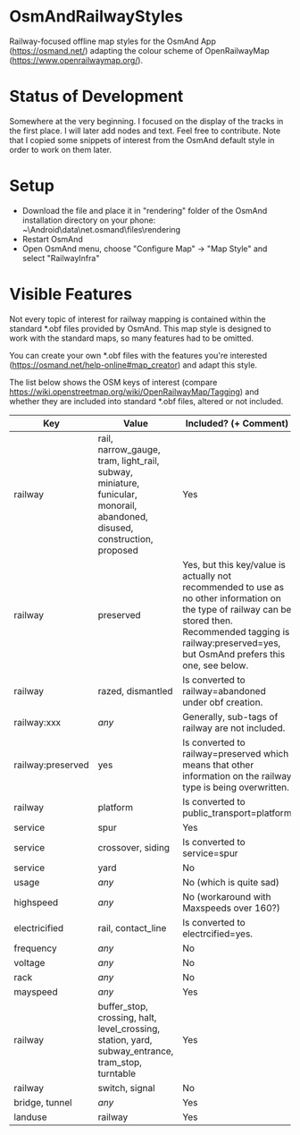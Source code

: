 # OsmAndRailwayStyles
Railway-focused offline map styles for the OsmAnd App (https://osmand.net/) adapting the colour scheme of OpenRailwayMap (https://www.openrailwaymap.org/).

# Status of Development
Somewhere at the very beginning. I focused on the display of the tracks in the first place. I will later add nodes and text.
Feel free to contribute. Note that I copied some snippets of interest from the OsmAnd default style in order to work on them later.

# Setup
* Download the file and place it in "rendering" folder of the OsmAnd installation directory on your phone: ~\Android\data\net.osmand\files\rendering
* Restart OsmAnd
* Open OsmAnd menu, choose "Configure Map" -> "Map Style" and select "RailwayInfra"

# Visible Features
Not every topic of interest for railway mapping is contained within the standard *.obf files provided by OsmAnd.
This map style is designed to work with the standard maps, so many features had to be omitted.

You can create your own *.obf files with the features you're interested (https://osmand.net/help-online#map_creator) and adapt this style.

The list below shows the OSM keys of interest (compare https://wiki.openstreetmap.org/wiki/OpenRailwayMap/Tagging) and whether they are included into standard *.obf files, altered or not included.

Key | Value | Included? (+ Comment)
--- | ------| ----------
railway | rail, narrow_gauge, tram, light_rail, subway, miniature, funicular, monorail, abandoned, disused, construction, proposed | Yes
railway | preserved | Yes, but this key/value is actually not recommended to use as no other information on the type of railway can be stored then. Recommended tagging is railway:preserved=yes, but OsmAnd prefers this one, see below.
railway | razed, dismantled | Is converted to railway=abandoned under obf creation.
railway:xxx | _any_ | Generally, sub-tags of railway are not included.
railway:preserved | yes | Is converted to railway=preserved which means that other information on the railway type is being overwritten.
railway | platform | Is converted to public_transport=platform
service | spur | Yes
service | crossover, siding | Is converted to service=spur
service | yard | No
usage | _any_ | No (which is quite sad)
highspeed | _any_ | No (workaround with Maxspeeds over 160?)
electricified | rail, contact_line | Is converted to electrcified=yes.
frequency | _any_ | No
voltage | _any_ | No
rack | _any_ | No
mayspeed | _any_ | Yes
railway | buffer_stop, crossing, halt, level_crossing, station, yard, subway_entrance, tram_stop, turntable | Yes
railway | switch, signal | No
bridge, tunnel | _any_ | Yes
landuse | railway | Yes

